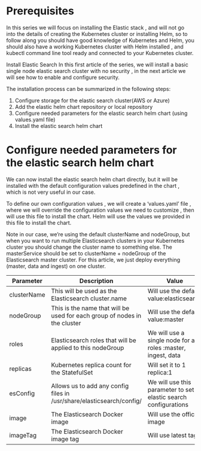 # Prerequisites
In this series we will focus on installing the Elastic stack , and will not go into the details of creating the Kubernetes cluster or installing Helm, so to follow along you should have good knowledge of Kubernetes and Helm, you should also have a working Kubernetes cluster with Helm installed , and kubectl command line tool ready and connected to your Kubernetes cluster.


Install Elastic Search
In this first article of the series, we will install a basic single node elastic search cluster with no security , in the next article we will see how to enable and configure security.

The installation process can be summarized in the following steps:

1. Configure storage for the elastic search cluster(AWS or Azure)
2. Add the elastic helm chart repository or local repository
3. Configure needed parameters for the elastic search helm chart (using values.yaml file)
4. Install the elastic search helm chart


# Configure needed parameters for the elastic search helm chart

We can now install the elastic search helm chart directly, but it will be installed with the default configuration values predefined in the chart , which is not very useful in our case.

To define our own configuration values , we will create a ‘values.yaml’ file , where we will override the configuration values we need to customize , then will use this file to install the chart. Helm will use the values we provided in this file to install the chart.


Note in our case, we’re using the default clusterName and nodeGroup, but when you want to run multiple Elasticsearch clusters in your Kubernetes cluster you should change the cluster name to something else. The masterService should be set to clusterName + nodeGroup of the Elasticsearch master cluster. For this article, we just deploy everything (master, data and ingest) on one cluster.

| Parameter  | Description | Value |
| ------------- | ------------- | ----------|
| clusterName  | This will be used as the Elasticsearch cluster.name | Will use the default value:elasticsearch      |
| nodeGroup  | This is the name that will be used for each group of nodes in the cluster  | Will use the default value:master|
|roles   |  Elasticsearch roles that will be applied to this nodeGroup |We will use a single node for all roles :master, ingest, data|
|replicas |Kubernetes replica count for the StatefulSet	|Will set it to 1 replica:1 |
|   esConfig  |Allows us to add any config files in /usr/share/elasticsearch/config/ | We will use this parameter to set elastic search configurations
|    image | The Elasticsearch Docker image| Will use the official image
|    imageTag |The Elasticsearch Docker image tag|Will use latest tag
